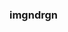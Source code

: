 ### imgndrgn 

<!--
**imgndrgn/imgndrgn** is a ✨ _special_ ✨ repository because its `README.md` (this file) appears on your GitHub profile.

Here are some ideas to get you started:

- 🔭 I’m currently working on python and javascript related projects
- 🌱 I’m currently learning frontend web dev and alot of python
- 👯 I’m looking to collaborate on frontend projects
- 🤔 I’m looking for a tribe of web dev enthusiaists with a flair for designing and building stuffs
- 💬 Ask me about music, movies, fashion, and c, js and py
- 📫 How to reach me: powerfistmarley@gmail.com aarealaafiaboyz@gmail.com +234-081-6711-8379
- 😄 Pronouns: He/Him
-->
